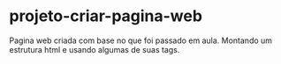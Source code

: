 # projeto-criar-pagina-web
 Pagina web criada com base no que foi passado em aula. Montando um estrutura html e usando algumas de suas tags.
